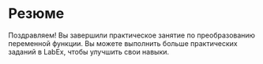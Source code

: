 # Резюме

Поздравляем! Вы завершили практическое занятие по преобразованию переменной функции. Вы можете выполнить больше практических заданий в LabEx, чтобы улучшить свои навыки.
